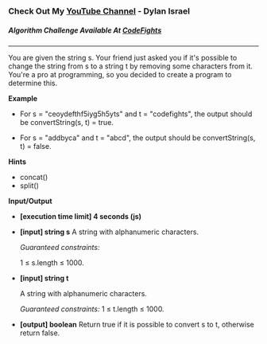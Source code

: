 ### Check Out My [YouTube Channel](https://www.YouTube.com/CodingTutorials360) - Dylan Israel

##### Algorithm Challenge Available At [CodeFights](https://codefights.com/challenge/DF6j9AcQSCGtLonyM)
---
You are given the string s. Your friend just asked you if it's possible to change the string from s to a string t by removing some characters from it. You're a pro at programming, so you decided to create a program to determine this.

**Example**
-   For s = "ceoydefthf5iyg5h5yts" and t = "codefights", the output should be
convertString(s, t) = true.

-   For s = "addbyca" and t = "abcd", the output should be
convertString(s, t) = false.

**Hints**
-   concat()
-   split()

**Input/Output**

- **[execution time limit] 4 seconds (js)**
- **[input] string s**
    A string with alphanumeric characters.

    *Guaranteed constraints:*

    1 ≤ s.length ≤ 1000.

- **[input] string t**

    A string with alphanumeric characters.

    *Guaranteed constraints:*
    1 ≤ t.length ≤ 1000.

-   **[output] boolean**
    Return true if it is possible to convert s to t, otherwise return false.